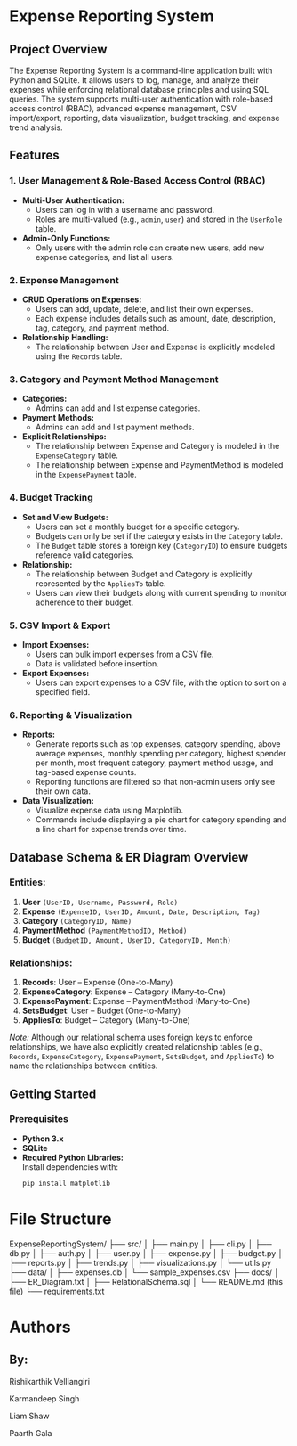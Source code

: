 # Expense Reporting System

## Project Overview

The Expense Reporting System is a command-line application built with Python and SQLite. It allows users to log, manage, and analyze their expenses while enforcing relational database principles and using SQL queries. The system supports multi-user authentication with role-based access control (RBAC), advanced expense management, CSV import/export, reporting, data visualization, budget tracking, and expense trend analysis.

## Features

### 1. User Management & Role-Based Access Control (RBAC)
- **Multi-User Authentication:**  
  - Users can log in with a username and password.
  - Roles are multi-valued (e.g., `admin`, `user`) and stored in the `UserRole` table.
- **Admin-Only Functions:**  
  - Only users with the admin role can create new users, add new expense categories, and list all users.

### 2. Expense Management
- **CRUD Operations on Expenses:**  
  - Users can add, update, delete, and list their own expenses.
  - Each expense includes details such as amount, date, description, tag, category, and payment method.
- **Relationship Handling:**  
  - The relationship between User and Expense is explicitly modeled using the `Records` table.

### 3. Category and Payment Method Management
- **Categories:**  
  - Admins can add and list expense categories.
- **Payment Methods:**  
  - Admins can add and list payment methods.
- **Explicit Relationships:**  
  - The relationship between Expense and Category is modeled in the `ExpenseCategory` table.
  - The relationship between Expense and PaymentMethod is modeled in the `ExpensePayment` table.

### 4. Budget Tracking
- **Set and View Budgets:**  
  - Users can set a monthly budget for a specific category.
  - Budgets can only be set if the category exists in the `Category` table.
  - The `Budget` table stores a foreign key (`CategoryID`) to ensure budgets reference valid categories.
- **Relationship:**  
  - The relationship between Budget and Category is explicitly represented by the `AppliesTo` table.
  - Users can view their budgets along with current spending to monitor adherence to their budget.

### 5. CSV Import & Export
- **Import Expenses:**  
  - Users can bulk import expenses from a CSV file.  
  - Data is validated before insertion.
- **Export Expenses:**  
  - Users can export expenses to a CSV file, with the option to sort on a specified field.

### 6. Reporting & Visualization
- **Reports:**  
  - Generate reports such as top expenses, category spending, above average expenses, monthly spending per category, highest spender per month, most frequent category, payment method usage, and tag-based expense counts.
  - Reporting functions are filtered so that non-admin users only see their own data.
- **Data Visualization:**  
  - Visualize expense data using Matplotlib.  
  - Commands include displaying a pie chart for category spending and a line chart for expense trends over time.

## Database Schema & ER Diagram Overview

### Entities:
1. **User** `(UserID, Username, Password, Role)`  
2. **Expense** `(ExpenseID, UserID, Amount, Date, Description, Tag)`  
3. **Category** `(CategoryID, Name)`  
4. **PaymentMethod** `(PaymentMethodID, Method)`  
5. **Budget** `(BudgetID, Amount, UserID, CategoryID, Month)`

### Relationships:
1. **Records**: User – Expense (One-to-Many)
2. **ExpenseCategory**: Expense – Category (Many-to-One)
3. **ExpensePayment**: Expense – PaymentMethod (Many-to-One)
4. **SetsBudget**: User – Budget (One-to-Many)
5. **AppliesTo**: Budget – Category (Many-to-One)

*Note:* Although our relational schema uses foreign keys to enforce relationships, we have also explicitly created relationship tables (e.g., `Records`, `ExpenseCategory`, `ExpensePayment`, `SetsBudget`, and `AppliesTo`) to name the relationships between entities.

## Getting Started

### Prerequisites
- **Python 3.x**
- **SQLite**
- **Required Python Libraries:**  
  Install dependencies with:
  ```sh
  pip install matplotlib


# File Structure
ExpenseReportingSystem/
├── src/
│   ├── main.py
│   ├── cli.py
│   ├── db.py
│   ├── auth.py
│   ├── user.py
│   ├── expense.py
│   ├── budget.py
│   ├── reports.py
│   ├── trends.py
│   ├── visualizations.py
│   └── utils.py
├── data/
│   ├── expenses.db
│   └── sample_expenses.csv
├── docs/
│   ├── ER_Diagram.txt
│   ├── RelationalSchema.sql
│   └── README.md (this file)
└── requirements.txt


# Authors
## By:

Rishikarthik Velliangiri

Karmandeep Singh

Liam Shaw

Paarth Gala